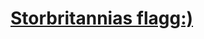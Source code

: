 
<!DOCTYPE html>
<html>
<head>
  <title> Storbritannias flagg </title>
</head>
<h1><u>Storbritannias flagg:)</u></h1>
  <canvas id="Norsk-flagg" width="2000px" height="1000px"></canvas>
  <script>
  var getId3 = document.getElementById('Norsk-flagg');
   var getIdContext3  = getId3.getContext('2d');

   getIdContext3.fillStyle ='#002868';
   getIdContext3.fillRect(900,380,250,120); 
   
   getIdContext3.beginPath();
   getIdContext3.moveTo(900, 380);
   getIdContext3.lineTo(1150, 500);
   getIdContext3.lineWidth = 20;

      // Farge til linje
      getIdContext3.strokeStyle = 'white';
      getIdContext3.stroke();

      getIdContext3.beginPath();
      getIdContext3.moveTo(900, 500);
      getIdContext3.lineTo(1150, 380);
      getIdContext3.lineWidth = 20;

      // Farge til linje
      getIdContext3.strokeStyle = 'white';
      getIdContext3.stroke();

      getIdContext3.beginPath();
      getIdContext3.moveTo(900, 500);
      getIdContext3.lineTo(1150, 380);
      getIdContext3.lineWidth = 8;

      // Farge til linje
      getIdContext3.strokeStyle = 'red';
      getIdContext3.stroke();

      getIdContext3.beginPath();
      getIdContext3.moveTo(900, 380);
      getIdContext3.lineTo(1150, 500);
      getIdContext3.lineWidth = 8;

      // Farge til linje
      getIdContext3.strokeStyle = 'red';
      getIdContext3.stroke();

      getIdContext3.fillStyle ='white';
      getIdContext3.fillRect(1005,380,35,120); 

      getIdContext3.fillStyle ='white';
      getIdContext3.fillRect(900,422.5,250,35); 

      getIdContext3.fillStyle ='red';
      getIdContext3.fillRect(1012,380,21,120); 

      getIdContext3.fillStyle ='red';
      getIdContext3.fillRect(900,430,250,21); 

      getIdContext3.fillStyle ='white';
      getIdContext3.fillRect(900,500,250,21); 

      getIdContext3.fillStyle ='white';
      getIdContext3.fillRect(900,360,250,21); 

      getIdContext3.fillStyle ='white';
      getIdContext3.fillRect(890,350,10,200); 

      getIdContext3.fillStyle ='white';
      getIdContext3.fillRect(1150,350,10,200); 
      
      getIdContext3.fillstyle ="50px";
      getidContext3.fillRect("Lol",100,500);
 

</script>
</html>